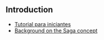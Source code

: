 ## Introduction

* [Tutorial para iniciantes](BeginnerTutorial.md)
* [Background on the Saga concept](SagaBackground.md)
